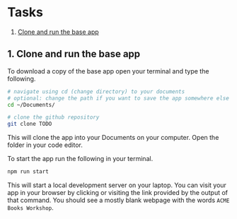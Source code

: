 # Tasks

1. [Clone and run the base app](#1-clone-and-run-the-base-app)

## 1. Clone and run the base app

To download a copy of the base app open your terminal and type the following.

```bash
# navigate using cd (change directory) to your documents
# optional: change the path if you want to save the app somewhere else
cd ~/Documents/

# clone the github repository
git clone TODO
```

This will clone the app into your Documents on your computer. Open the folder in your code editor.

To start the app run the following in your terminal.
```bash
npm run start
```

This will start a local development server on your laptop. You can visit your app in your browser by clicking or visiting the link provided by the output of that command. You should see a mostly blank webpage with the words `ACME Books Workshop`.
